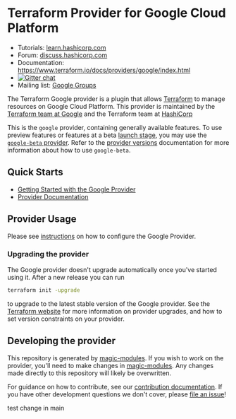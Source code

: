 # Terraform Provider for Google Cloud Platform

- Tutorials: [learn.hashicorp.com](https://learn.hashicorp.com/terraform?track=getting-started#getting-started)
- Forum: [discuss.hashicorp.com](https://discuss.hashicorp.com/c/terraform-providers/tf-google/)
- Documentation: https://www.terraform.io/docs/providers/google/index.html
- [![Gitter chat](https://badges.gitter.im/hashicorp-terraform/Lobby.png)](https://gitter.im/hashicorp-terraform/Lobby)
- Mailing list: [Google Groups](http://groups.google.com/group/terraform-tool)

The Terraform Google provider is a plugin that allows [Terraform](https://www.terraform.io) to manage resources on Google Cloud Platform. This provider is maintained by the [Terraform team at Google](https://cloudplatform.googleblog.com/2017/03/partnering-on-open-source-Google-and-HashiCorp-engineers-on-managing-GCP-infrastructure.html) and the Terraform team at [HashiCorp](https://www.hashicorp.com/)

This is the `google` provider, containing generally available features. To use preview features or features at a beta [launch stage](https://cloud.google.com/products#product-launch-stages), you may use the [`google-beta` provider](https://github.com/hashicorp/terraform-provider-google-beta). Refer to the [provider versions](https://registry.terraform.io/providers/hashicorp/google/latest/docs/guides/provider_versions) documentation for more information about how to use `google-beta`.

## Quick Starts

- [Getting Started with the Google Provider](https://registry.terraform.io/providers/hashicorp/google/latest/docs/guides/getting_started)
- [Provider Documentation](https://registry.terraform.io/providers/hashicorp/google/latest/docs)

## Provider Usage

Please see [instructions](https://registry.terraform.io/providers/hashicorp/google/latest/docs/guides/provider_reference) on how to configure the Google Provider.

### Upgrading the provider

The Google provider doesn't upgrade automatically once you've started using it. After a new release you can run

```bash
terraform init -upgrade
```

to upgrade to the latest stable version of the Google provider. See the [Terraform website](https://www.terraform.io/docs/configuration/providers.html#provider-versions)
for more information on provider upgrades, and how to set version constraints on your provider.

## Developing the provider

This repository is generated by [magic-modules](https://github.com/GoogleCloudPlatform/magic-modules).
If you wish to work on the provider, you'll need to make changes in [magic-modules](https://github.com/GoogleCloudPlatform/magic-modules). Any changes made directly to this repository will likely be overwritten.

For guidance on how to contribute, see our [contribution documentation](https://googlecloudplatform.github.io/magic-modules/).
If you have other development questions we don't cover, please [file an issue](https://github.com/hashicorp/terraform-provider-google/issues/new/choose)!











test change in main



